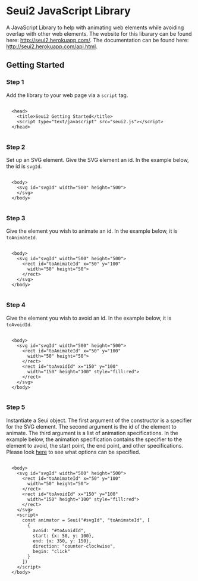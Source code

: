 # Seui2 JavaScript Library
A JavaScript Library to help with animating web elements while avoiding overlap with other web elements.
The website for this libarary can be found here: http://seui2.herokuapp.com/.
The documentation can be found here: http://seui2.herokuapp.com/api.html.

<h2>Getting Started</h2>
        <div id="getting-started__step1">
          <h3>Step 1</h3>
            <p>Add the library to your web page via a <code><span class="blue">script</span></code> tag.</p>
            <div class="code-segment">
              <pre><code class="base01">
<span class="new">  </span>&lt;<span class="blue">head</span>&gt;
<span class="new">  </span>  &lt;<span class="blue">title</span>&gt;Seui2 Getting Started&lt;/<span class="blue">title</span>&gt;
<span class="new">  </span>  &lt;<span class="blue">script</span> type=<span class="cyan">"text/javascript"</span> src=<span class="cyan">"seui2.js"</span>&gt;&lt;/<span class="blue">script</span>&gt;
<span class="new">  </span>&lt;/<span class="blue">head</span>&gt;
              </code></pre>
            </div>
          </div>
          <div id="getting-started__step2">
            <h3>Step 2</h3>
            <p>Set up an SVG element. Give the SVG element an id. In the example below, the id is <code class="cyan">svgId</code>.</p>
            <div class="code-segment">
              <pre><code class="base01">
<span class="new">  </span>&lt;<span class="blue">body</span>&gt;
<span class="new">  </span>  &lt;<span class="blue">svg</span> id=<span class="cyan">"svgId"</span> width=<span class="cyan">"500"</span> height=<span class="cyan">"500"</span>&gt;
<span class="new">  </span>  &lt;/<span class="blue">svg</span>&gt;
<span class="new">  </span>&lt;/<span class="blue">body</span>&gt;
              </code></pre>
            </div>
          </div>
          <div id="getting-started__step3">
            <h3>Step 3</h3>
            <p>Give the element you wish to animate an id. In the example below, it is <code class="cyan">toAnimateId</code>.</p>
            <div class="code-segment">
              <pre><code class="base01">
  &lt;<span class="blue">body</span>&gt;
    &lt;<span class="blue">svg</span> id=<span class="cyan">"svgId"</span> width=<span class="cyan">"500"</span> height=<span class="cyan">"500"</span>&gt;
<span class="new">  </span>    &lt;<span class="blue">rect</span> id=<span class="cyan">"toAnimateId"</span> x=<span class="cyan">"50"</span> y=<span class="cyan">"100"</span>
<span class="new">  </span>      width=<span class="cyan">"50"</span> height=<span class="cyan">"50"</span>&gt;
<span class="new">  </span>    &lt;/<span class="blue">rect</span>&gt;
    &lt;/<span class="blue">svg</span>&gt;
  &lt;/<span class="blue">body</span>&gt;
              </code></pre>
            </div>
          </div>
          <div id="getting-started__step4">
            <h3>Step 4</h3>
            <p>Give the element you wish to avoid an id. In the example below, it is <code class="cyan">toAvoidId</code>.</p>
            <div class="code-segment">
              <pre><code class="base01">
  &lt;<span class="blue">body</span>&gt;
    &lt;<span class="blue">svg</span> id=<span class="cyan">"svgId"</span> width=<span class="cyan">"500"</span> height=<span class="cyan">"500"</span>&gt;
      &lt;<span class="blue">rect</span> id=<span class="cyan">"toAnimateId"</span> x=<span class="cyan">"50"</span> y=<span class="cyan">"100"</span>
        width=<span class="cyan">"50"</span> height=<span class="cyan">"50"</span>&gt;
      &lt;/<span class="blue">rect</span>&gt;
<span class="new">  </span>    &lt;<span class="blue">rect</span> id=<span class="cyan">"toAvoidId"</span> x=<span class="cyan">"150"</span> y=<span class="cyan">"100"</span>
<span class="new">  </span>      width=<span class="cyan">"150"</span> height=<span class="cyan">"100"</span> style=<span class="cyan">"</span><span class="green">fill</span>:<span class="cyan">red"</span>&gt;
<span class="new">  </span>    &lt;/<span class="blue">rect</span>&gt;
    &lt;/<span class="blue">svg</span>&gt;
  &lt;/<span class="blue">body</span>&gt;
              </code></pre>
            </div>
          </div>
          <div id="getting-started__step5">
            <h3>Step 5</h3>
            <p>Instantiate a Seui object. The first argument of the constructor is a specifier for the SVG element.
            The second argument is the id of the element to animate.
            The third argument is a list of animation specifications.
            In the example below, the animation specification contains the specifier to the element to avoid, the start point, the end point, and other specifications.
            Please look <a href="#specs">here</a> to see what options can be specified.</p>
            <div class="code-segment">
              <pre><code class="base01">
  &lt;<span class="blue">body</span>&gt;
    &lt;<span class="blue">svg</span> id=<span class="cyan">"svgId"</span> width=<span class="cyan">"500"</span> height=<span class="cyan">"500"</span>&gt;
      &lt;<span class="blue">rect</span> id=<span class="cyan">"toAnimateId"</span> x=<span class="cyan">"50"</span> y=<span class="cyan">"100"</span>
        width=<span class="cyan">"50"</span> height=<span class="cyan">"50"</span>&gt;
      &lt;/<span class="blue">rect</span>&gt;
      &lt;<span class="blue">rect</span> id=<span class="cyan">"toAvoidId"</span> x=<span class="cyan">"150"</span> y=<span class="cyan">"100"</span>
        width=<span class="cyan">"150"</span> height=<span class="cyan">"100"</span> style=<span class="cyan">"</span><span class="green">fill</span>:<span class="cyan">red"</span>&gt;
      &lt;/<span class="blue">rect</span>&gt;
    &lt;/<span class="blue">svg</span>&gt;
<span class="new">  </span>  &lt;<span class="blue">script</span>&gt;
<span class="new">  </span>    <span class="green">const</span> <span class="orange">animator</span> = <span class="blue">Seui</span>(<span class="cyan">"#svgId"</span>, <span class="cyan">"toAnimateId"</span>, <span class="blue">[
<span class="new">  </span>      {</span>
<span class="new">  </span>        avoid: <span class="cyan">"#toAvoidId"</span>,
<span class="new">  </span>        start: {x: <span class="red">50</span>, y: <span class="red">100</span>},
<span class="new">  </span>        end: {x: <span class="red">350</span>, y: <span class="red">150</span>},
<span class="new">  </span>        direction: <span class="cyan">"counter-clockwise"</span>,
<span class="new">  </span>        begin: <span class="cyan">"click"</span>
<span class="new">  </span>      <span class="blue">}
<span class="new">  </span>    ]</span>)
<span class="new">  </span>  &lt;/<span class="blue">script</span>&gt;
  &lt;/<span class="blue">body</span>&gt;
              </code></pre>
            </div>
          </div>
